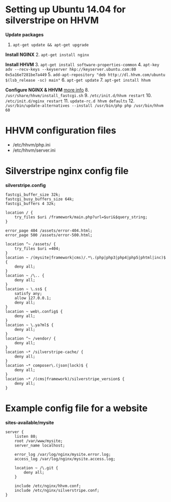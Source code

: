 # Setting up Ubuntu 14.04 for silverstripe on HHVM

**Update packages**
1. `apt-get update && apt-get upgrade`

**Install NGINX**
2. `apt-get install nginx`

**Install HHVM**
3. `apt-get install software-properties-common`
4. `apt-key adv --recv-keys --keyserver hkp://keyserver.ubuntu.com:80 0x5a16e7281be7a449`
5. `add-apt-repository "deb http://dl.hhvm.com/ubuntu $(lsb_release -sc) main"`
6. `apt-get update`
7. `apt-get install hhvm`

**Configure NGINX & HHVM** [more info](https://github.com/facebook/hhvm/wiki/FastCGI)
8. `/usr/share/hhvm/install_fastcgi.sh`
9. `/etc/init.d/hhvm restart`
10. `/etc/init.d/nginx restart`
11. `update-rc.d hhvm defaults`
12. `/usr/bin/update-alternatives --install /usr/bin/php php /usr/bin/hhvm 60`

# HHVM configuration files
- /etc/hhvm/php.ini
- /etc/hhvm/server.ini

# Silverstripe nginx config file
**silverstripe.config**
```nginx
fastcgi_buffer_size 32k;
fastcgi_busy_buffers_size 64k;
fastcgi_buffers 4 32k;

location / {
    try_files $uri /framework/main.php?url=$uri&$query_string;
}

error_page 404 /assets/error-404.html;
error_page 500 /assets/error-500.html;

location ^~ /assets/ {
    try_files $uri =404;
}
location ~ /(mysite|framework|cms)/.*\.(php|php3|php4|php5|phtml|inc)$ {
    deny all;
}
location ~ /\.. {
    deny all;
}
location ~ \.ss$ {
    satisfy any;
    allow 127.0.0.1;
    deny all;
}
location ~ web\.config$ {
    deny all;
}
location ~ \.ya?ml$ {
    deny all;
}
location ^~ /vendor/ {
    deny all;
}
location ~* /silverstripe-cache/ {
    deny all;
}
location ~* composer\.(json|lock)$ {
    deny all;
}
location ~* /(cms|framework)/silverstripe_version$ {
    deny all;
}
```

# Example config file for a website
**sites-available/mysite**
```nginx
server {
    listen 80;
    root /var/www/mysite;
    server_name localhost;

    error_log /var/log/nginx/mysite.error.log;
    access_log /var/log/nginx/mysite.access.log;

    location ~ /\.git {
        deny all;
    }

    include /etc/nginx/hhvm.conf;
    include /etc/nginx/silverstripe.conf;
}
```
